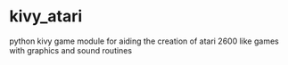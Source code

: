 # kivy_atari

python kivy game module for aiding the creation of atari 2600 like games with graphics and sound routines 
